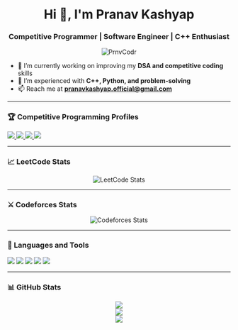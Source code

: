 <h1 align="center">Hi 👋, I'm Pranav Kashyap</h1>
<h3 align="center">Competitive Programmer | Software Engineer | C++ Enthusiast</h3>

<p align="center">
  <img src="https://komarev.com/ghpvc/?username=PrnvCodr&label=Profile%20views&color=0e75b6&style=flat" alt="PrnvCodr" />
</p>

- 🌱 I’m currently working on improving my **DSA and competitive coding** skills  
- 💼 I’m experienced with **C++, Python, and problem-solving**  
- 📫 Reach me at **pranavkashyap.official@gmail.com**

---

### 🏆 Competitive Programming Profiles

<p align="left">

<a href="https://codeforces.com/profile/Alt_Shift_Elite" target="_blank">
  <img src="https://img.shields.io/badge/Codeforces-1F8ACB?style=for-the-badge&logo=codeforces&logoColor=white" />
</a>

<a href="https://www.codechef.com/users/pranvkashyp122" target="_blank">
  <img src="https://img.shields.io/badge/CodeChef-5B4638?style=for-the-badge&logo=codechef&logoColor=white" />
</a>

<a href="https://leetcode.com/Alt_Shift_Elite" target="_blank">
  <img src="https://img.shields.io/badge/LeetCode-FFA116?style=for-the-badge&logo=LeetCode&logoColor=black" />
</a>

<a href="https://atcoder.jp/users/Alt_Shift_Elite" target="_blank">
  <img src="https://img.shields.io/badge/AtCoder-1f8acb?style=for-the-badge&logo=codeforces&logoColor=white" />
</a>

</p>

---

### 📈 LeetCode Stats

<p align="center">
  <img src="https://leetcard.jacoblin.cool/Alt_Shift_Elite?ext=contest" alt="LeetCode Stats" />
</p>

---

### ⚔️ Codeforces Stats

<p align="center">
  <img src="https://cf-stats.vercel.app/api?username=Alt_Shift_Elite" alt="Codeforces Stats" />
</p>

---

### 🧠 Languages and Tools

<p>
  <img src="https://img.shields.io/badge/C++-00599C?style=flat&logo=c%2B%2B&logoColor=white"/>
  <img src="https://img.shields.io/badge/Python-3776AB?style=flat&logo=python&logoColor=white"/>
  <img src="https://img.shields.io/badge/Java-007396?style=flat&logo=java&logoColor=white"/>
  <img src="https://img.shields.io/badge/Linux-FCC624?style=flat&logo=linux&logoColor=black"/>
  <img src="https://img.shields.io/badge/MySQL-4479A1?style=flat&logo=mysql&logoColor=white"/>
</p>

---

### 📊 GitHub Stats

<p align="center">
  <img src="https://github-readme-stats.vercel.app/api?username=PrnvCodr&show_icons=true&theme=radical" />
  <br />
  <img src="https://github-readme-streak-stats.herokuapp.com/?user=PrnvCodr&theme=radical" />
  <br />
  <img src="https://github-readme-stats.vercel.app/api/top-langs/?username=PrnvCodr&layout=compact&theme=radical"/>
</p>
